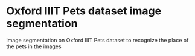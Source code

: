 # Oxford IIIT Pets dataset image segmentation
image segmentation on Oxford IIIT Pets dataset to recognize the place of the pets in the images
